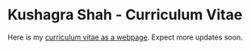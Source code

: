 # Kushagra Shah - Curriculum Vitae

Here is my [curriculum vitae as a webpage](https://kushagrashah.github.io). Expect more updates soon.
